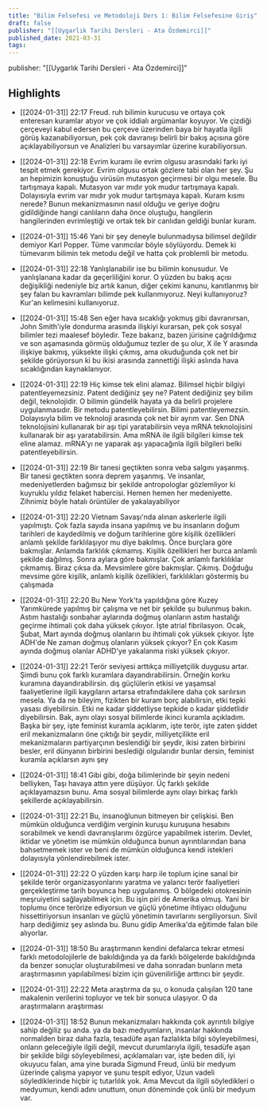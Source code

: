 ```yaml
---
title: "Bilim Felsefesi ve Metodoloji Ders 1: Bilim Felsefesine Giriş"
draft: false
publisher: "[[Uygarlık Tarihi Dersleri - Ata Özdemirci]]"
published_date: 2021-03-31
tags:
---
```

publisher: "[[Uygarlık Tarihi Dersleri - Ata Özdemirci]]"


## Highlights
* [[2024-01-31]] 22:17  Freud. ruh bilimin kurucusu ve ortaya çok enteresan kuramlar atıyor ve çok iddialı argümanlar koyuyor. Ve çizdiği çerçeveyi kabul edersen bu çerçeve üzerinden baya bir hayatla ilgili görüş kazanabiliyorsun, pek çok davranışı belirli bir bakış açısına göre açıklayabiliyorsun ve Analizleri bu varsayımlar üzerine kurabiliyorsun.

* [[2024-01-31]] 22:18  Evrim kuramı ile evrim olgusu arasındaki farkı iyi tespit etmek gerekiyor. Evrim olgusu ortak gözlere tabi olan her şey. Şu an hepimizin konuştuğu virüsün mutasyon geçirmesi bir olgu mesele. Bu tartışmaya kapalı. Mutasyon var mıdır yok mudur tartışmaya kapalı. Dolayısıyla evrim var mıdır yok mudur tartışmaya kapalı. Kuram kısmı nerede? Bunun mekanizmasının nasıl olduğu ve geriye doğru gidildiğinde hangi canlıların daha önce oluştuğu, hangilerin hangilerinden evrimleştiği ve ortak tek bir canlıdan geldiği bunlar kuram.

* [[2024-01-31]] 15:46  Yani bir şey deneyle bulunmadıysa bilimsel değildir demiyor Karl Popper. Tüme varımcılar böyle söylüyordu. Demek ki tümevarım bilimin tek metodu değil ve hatta çok problemli bir metodu.

* [[2024-01-31]] 22:18  Yanlışlanabilir ise bu bilimin konusudur. Ve yanlışlanana kadar da geçerliliğini korur. O yüzden bu bakış açısı değişikliği nedeniyle biz artık kanun, diğer çekimi kanunu, kanıtlanmış bir şey falan bu kavramları bilimde pek kullanmıyoruz. Neyi kullanıyoruz? Kur'an kelimesini kullanıyoruz.

* [[2024-01-31]] 15:48  Sen eğer hava sıcaklığı yokmuş gibi davranırsan, John Smith'iyle dondurma arasında ilişkiyi kurarsan, pek çok sosyal bilimler tezi maalesef böyledir. Teze bakarız, bazen jürisine çağrıldığımız ve son aşamasında görmüş olduğumuz tezler de şu olur, X ile Y arasında ilişkiye bakmış, yüksekte ilişki çıkmış, ama okuduğunda çok net bir şekilde görüyorsun ki bu ikisi arasında zannettiği ilişki aslında hava sıcaklığından kaynaklanıyor.

* [[2024-01-31]] 22:19  Hiç kimse tek elini alamaz. Bilimsel hiçbir bilgiyi patentleyemezsiniz. Patent dediğiniz şey ne? Patent dediğiniz şey bilim değil, teknolojidir. O bilimin gündelik hayata ya da belirli projelere uygulanmasıdır. Bir metodu patentleyebilirsin. Bilimi patentleyemezsin. Dolayısıyla bilim ve teknoloji arasında çok net bir ayrım var. Sen DNA teknolojisini kullanarak bir aşı tipi yaratabilirsin veya mRNA teknolojisini kullanarak bir aşı yaratabilirsin. Ama mRNA ile ilgili bilgileri kimse tek eline alamaz. mRNA'yı ne yaparak aşı yapacağınla ilgili bilgileri belki patentleyebilirsin.

* [[2024-01-31]] 22:19  Bir tanesi geçtikten sonra veba salgını yaşanmış. Bir tanesi geçtikten sonra deprem yaşanmış. Ve insanlar, medeniyetlerden bağımsız bir şekilde antropologlar gözlemliyor ki kuyruklu yıldız felaket habercisi. Hemen hemen her medeniyette. Zihnimiz böyle hatalı örüntüler de yakalayabiliyor

* [[2024-01-31]] 22:20  Vietnam Savaşı'nda alınan askerlerle ilgili yapılmıştı. Çok fazla sayıda insana yapılmış ve bu insanların doğum tarihleri de kaydedilmiş ve doğum tarihlerine göre kişilik özellikleri anlamlı şekilde farklılaşıyor mu diye bakılmış. Önce burçlara göre bakmışlar. Anlamda farklılık çıkmamış. Kişilik özellikleri her burca anlamlı şekilde dağılmış. Sonra aylara göre bakmışlar. Çok anlamlı farklılıklar çıkmamış. Biraz çıksa da. Mevsimlere göre bakmışlar. Çıkmış. Doğduğu mevsime göre kişilik, anlamlı kişilik özellikleri, farklılıkları göstermiş bu çalışmada

* [[2024-01-31]] 22:20  Bu New York'ta yapıldığına göre Kuzey Yarımkürede yapılmış bir çalışma ve net bir şekilde şu bulunmuş bakın. Astım hastalığı sonbahar aylarında doğmuş olanların astım hastalığı geçirme ihtimali çok daha yüksek çıkıyor. İşte atrial fibrilasyon. Ocak, Şubat, Mart ayında doğmuş olanların bu ihtimali çok yüksek çıkıyor. İşte ADH'de Ne zaman doğmuş olanların yüksek çıkıyor? En çok Kasım ayında doğmuş olanlar ADHD'ye yakalanma riski yüksek çıkıyor.

* [[2024-01-31]] 22:21  Terör seviyesi arttıkça milliyetçilik duygusu artar. Şimdi bunu çok farklı kuramlara dayandırabilirsin. Örneğin korku kuramına dayandırabilirsin. dış güçlülerin etkisi ve yaşamsal faaliyetlerine ilgili kaygıların artarsa etrafındakilere daha çok sarılırsın mesela. Ya da ne bileyim, fizikten bir kuram borç alabilirsin, etki tepki yasası diyebilirsin. Etki ne kadar şiddetliyse tepkide o kadar şiddetlidir diyebilirsin. Bak, aynı olayı sosyal bilimlerde ikinci kuramla açıkladım. Başka bir şey, işte feminist kuramla açıklarım, işte terör, işte zaten şiddet eril mekanizmaların öne çıktığı bir şeydir, milliyetçilikte eril mekanizmaların partiyarçının beslendiği bir şeydir, ikisi zaten birbirini besler, eril dünyanın birbirini beslediği olgularıdır bunlar dersin, feminist kuramla açıklarsın aynı şey

* [[2024-01-31]] 18:41  Gibi gibi, doğa bilimlerinde bir şeyin nedeni belliyken, Taşı havaya attın yere düşüyor. Üç farklı şekilde açıklayamazsın bunu. Ama sosyal bilimlerde aynı olayı birkaç farklı şekillerde açıklayabilirsin.

* [[2024-01-31]] 22:21  Bu, insanoğlunun bitmeyen bir çelişkisi. Ben mümkün olduğunca verdiğim verginin kuruşu kuruşuna hesabını sorabilmek ve kendi davranışlarımı özgürce yapabilmek isterim. Devlet, iktidar ve yönetim ise mümkün olduğunca bunun ayrıntılarından bana bahsetmemek ister ve beni de mümkün olduğunca kendi istekleri dolayısıyla yönlendirebilmek ister.

* [[2024-01-31]] 22:22  O yüzden karşı harp ile toplum içine sanal bir şekilde terör organizasyonlarını yaratma ve yalancı terör faaliyetleri gerçekleştirme tarih boyunca hep uygulanmış. O bölgedeki otokresinin meşruiyetini sağlayabilmek için. Bu işin piri de Amerika olmuş. Yani bir toplumu önce terörize ediyorsun ve güçlü yönetime ihtiyacı olduğunu hissettiriyorsun insanları ve güçlü yönetimin tavırlarını sergiliyorsun. Sivil harp dediğimiz şey aslında bu. Bunu gidip Amerika'da eğitimde falan bile alıyorlar.

* [[2024-01-31]] 18:50  Bu araştırmanın kendini defalarca tekrar etmesi farklı metodolojilerle de bakıldığında ya da farklı bölgelerde bakıldığında da benzer sonuçlar oluşturabilmesi ve daha sonradan bunların meta araştırmasının yapılabilmesi bizim için güvenilirliğe arttırıcı bir şeydir.

* [[2024-01-31]] 22:22  Meta araştırma da şu, o konuda çalışılan 120 tane makalenin verilerini topluyor ve tek bir sonuca ulaşıyor. O da araştırmaların araştırması

* [[2024-01-31]] 18:52  Bunun mekanizmaları hakkında çok ayrıntılı bilgiye sahip değiliz şu anda. ya da bazı medyumların, insanlar hakkında normalden biraz daha fazla, tesadüfe aşan fazlalıkta bilgi söyleyebilmesi, onların geleceğiyle ilgili değil, mevcut durumlarıyla ilgili, tesadüfe aşan bir şekilde bilgi söyleyebilmesi, açıklamaları var, işte beden dili, iyi okuyucu falan, ama yine burada Sigmund Freud, ünlü bir medyum üzerinde çalışma yapıyor ve şunu tespit ediyor, Uzun vadeli söylediklerinde hiçbir iç tutarlılık yok. Ama Mevcut da ilgili söyledikleri o medyumun, kendi adını unuttum, onun döneminde çok ünlü bir medyum var.

